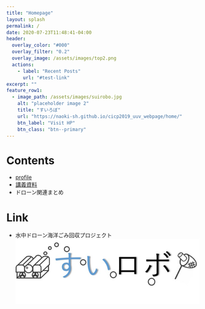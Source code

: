 ```yaml
---
title: "Homepage"
layout: splash
permalink: /
date: 2020-07-23T11:48:41-04:00
header:
  overlay_color: "#000"
  overlay_filter: "0.2"
  overlay_image: /assets/images/top2.png
  actions:
    - label: "Recent Posts"
      url: "#test-link"
excerpt: ""
feature_row1:
  - image_path: /assets/images/suirobo.jpg
    alt: "placeholder image 2"
    title: "すいろぼ"
    url: "https://naoki-sh.github.io/cicp2019_uuv_webpage/home/"
    btn_label: "Visit HP"
    btn_class: "btn--primary"
---
```


# Contents
* [profile](./profile)  
* [講義資料](./documents)  
* ドローン関連まとめ

# Link
* 水中ドローン海洋ごみ回収プロジェクト  
<a href="https://naoki-sh.github.io/cicp2019_uuv_webpage/home/"><img src="assets/images/suirobo.jpg" alt="suirobo"></a>
